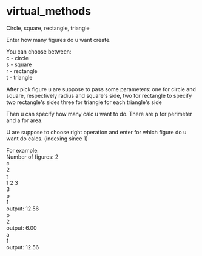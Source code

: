 # virtual_methods
Circle, square, rectangle, triangle

Enter how many figures do u want create.

You can choose between:  
c - circle  
s - square  
r - rectangle  
t - triangle  

After pick figure u are suppose to pass some parameters:
one for circle and square, respectively radius and square's side,
two for rectangle to specify two rectangle's sides
three for triangle for each triangle's side

Then u can specify how many calc u want to do. There are p for perimeter and a for area.

U are suppose to choose right operation and enter for which figure do u want do calcs. (indexing since 1)

For example:  
Number of figures: 2  
c  
2  
t  
1 2 3  
3  
p  
1  
output: 12.56  
p  
2  
output: 6.00  
a  
1  
output: 12.56  
